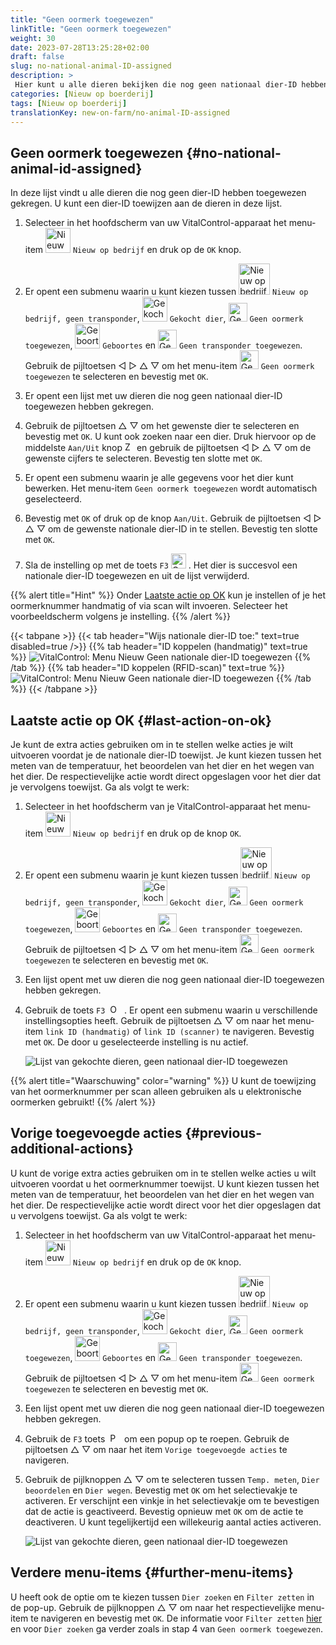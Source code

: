 ```yaml
---
title: "Geen oormerk toegewezen"
linkTitle: "Geen oormerk toegewezen"
weight: 30
date: 2023-07-28T13:25:28+02:00
draft: false
slug: no-national-animal-ID-assigned
description: >
 Hier kunt u alle dieren bekijken die nog geen nationaal dier-ID hebben toegewezen gekregen en een nationaal dier-ID toewijzen.
categories: [Nieuw op boerderij]
tags: [Nieuw op boerderij]
translationKey: new-on-farm/no-animal-ID-assigned
---
```

## Geen oormerk toegewezen {#no-national-animal-id-assigned}

In deze lijst vindt u alle dieren die nog geen dier-ID hebben toegewezen gekregen. U kunt een dier-ID toewijzen aan de dieren in deze lijst.

1. Selecteer in het hoofdscherm van uw VitalControl-apparaat het menu-item <img src="/icons/main/new-on-farm.svg" width="40" align="bottom" alt="Nieuw op bedrijf" /> `Nieuw op bedrijf` en druk op de `OK` knop.

2. Er opent een submenu waarin u kunt kiezen tussen <img src="/icons/registration/new-on-farm-no-transponder.svg" width="50" align="bottom" alt="Nieuw op bedrijf, geen transponder" /> `Nieuw op bedrijf, geen transponder`, <img src="/icons/main/new-on-farm.svg" width="40" align="bottom" alt="Gekocht dier" /> `Gekocht dier`, <img src="/icons/registration/no-eartag-number.svg" width="30" align="bottom" alt="Geen nationaal dier-ID" /> `Geen oormerk toegewezen`, <img src="/icons/main/births.svg" width="40" align="bottom" alt="Geboortes" /> `Geboortes` en <img src="/icons/registration/no-transponder.svg" width="30" align="bottom" alt="Geen transponder toegewezen" /> `Geen transponder toegewezen`. Gebruik de pijltoetsen ◁ ▷ △ ▽ om het menu-item <img src="/icons/registration/no-eartag-number.svg" width="30" align="bottom" alt="Geen nationaal dier-ID" /> `Geen oormerk toegewezen` te selecteren en bevestig met `OK`.

3. Er opent een lijst met uw dieren die nog geen nationaal dier-ID toegewezen hebben gekregen.

4. Gebruik de pijltoetsen △ ▽ om het gewenste dier te selecteren en bevestig met `OK`. U kunt ook zoeken naar een dier. Druk hiervoor op de middelste `Aan/Uit` knop <img src="/icons/footer/search.svg" width="15" align="bottom" alt="Zoeken" /> en gebruik de pijltoetsen ◁ ▷ △ ▽ om de gewenste cijfers te selecteren. Bevestig ten slotte met `OK`.

5. Er opent een submenu waarin je alle gegevens voor het dier kunt bewerken. Het menu-item `Geen oormerk toegewezen` wordt automatisch geselecteerd.

6. Bevestig met `OK` of druk op de knop `Aan/Uit`. Gebruik de pijltoetsen ◁ ▷ △ ▽ om de gewenste nationale dier-ID in te stellen. Bevestig ten slotte met `OK`.

7. Sla de instelling op met de toets `F3` <img src="/icons/footer/save.svg" width="24" align="bottom" alt="Opslaan" />&nbsp;. Het dier is succesvol een nationale dier-ID toegewezen en uit de lijst verwijderd.

{{% alert title="Hint" %}}
Onder [Laatste actie op OK](#last-action-on-ok) kun je instellen of je het oormerknummer handmatig of via scan wilt invoeren. Selecteer het voorbeeldscherm volgens je instelling.
{{% /alert %}}

{{< tabpane >}}
{{< tab header="Wijs nationale dier-ID toe:" text=true disabled=true />}}
{{% tab header="ID koppelen (handmatig)" text=true %}}
 ![VitalControl: Menu Nieuw Geen nationale dier-ID toegewezen](../images/noanimalID.png "ID koppelen (handmatig)")
{{% /tab %}}
{{% tab header="ID koppelen (RFID-scan)" text=true %}}
 ![VitalControl: Menu Nieuw Geen nationale dier-ID toegewezen](../images/noanimalID-scan.png "ID koppelen (RFID-scan)")
{{% /tab %}}
{{< /tabpane >}}    

## Laatste actie op OK {#last-action-on-ok}

Je kunt de extra acties gebruiken om in te stellen welke acties je wilt uitvoeren voordat je de nationale dier-ID toewijst. Je kunt kiezen tussen het meten van de temperatuur, het beoordelen van het dier en het wegen van het dier. De respectievelijke actie wordt direct opgeslagen voor het dier dat je vervolgens toewijst. Ga als volgt te werk:

1. Selecteer in het hoofdscherm van je VitalControl-apparaat het menu-item <img src="/icons/main/new-on-farm.svg" width="40" align="bottom" alt="Nieuw op bedrijf" /> `Nieuw op bedrijf` en druk op de knop `OK`.

2. Er opent een submenu waarin je kunt kiezen tussen <img src="/icons/registration/new-on-farm-no-transponder.svg" width="50" align="bottom" alt="Nieuw op bedrijf, geen transponder" /> `Nieuw op bedrijf, geen transponder`, <img src="/icons/main/new-on-farm.svg" width="40" align="bottom" alt="Gekocht dier" /> `Gekocht dier`, <img src="/icons/registration/no-eartag-number.svg" width="30" align="bottom" alt="Geen nationale dier-ID" /> `Geen oormerk toegewezen`, <img src="/icons/main/births.svg" width="40" align="bottom" alt="Geboortes" /> `Geboortes` en <img src="/icons/registration/no-transponder.svg" width="30" align="bottom" alt="Geen transponder toegewezen" /> `Geen transponder toegewezen`. Gebruik de pijltoetsen ◁ ▷ △ ▽ om het menu-item <img src="/icons/registration/no-eartag-number.svg" width="30" align="bottom" alt="Geen nationale dier-ID" /> `Geen oormerk toegewezen` te selecteren en bevestig met `OK`.

3. Een lijst opent met uw dieren die nog geen nationaal dier-ID toegewezen hebben gekregen.

4. Gebruik de toets `F3` &nbsp;<img src="/icons/footer/open-popup.svg" width="15" align="bottom" alt="Oproep popup" />&nbsp; . Er opent een submenu waarin u verschillende instellingsopties heeft. Gebruik de pijltoetsen △ ▽ om naar het menu-item `link ID (handmatig)` of `link ID (scanner)` te navigeren. Bevestig met `OK`. De door u geselecteerde instelling is nu actief.

    ![Lijst van gekochte dieren, geen nationaal dier-ID toegewezen](../images/link.png "Geen nationaal dier-ID toegewezen, Link")

{{% alert title="Waarschuwing" color="warning" %}}
U kunt de toewijzing van het oormerknummer per scan alleen gebruiken als u elektronische oormerken gebruikt!
{{% /alert %}}

## Vorige toegevoegde acties {#previous-additional-actions}

U kunt de vorige extra acties gebruiken om in te stellen welke acties u wilt uitvoeren voordat u het oormerknummer toewijst. U kunt kiezen tussen het meten van de temperatuur, het beoordelen van het dier en het wegen van het dier. De respectievelijke actie wordt direct voor het dier opgeslagen dat u vervolgens toewijst. Ga als volgt te werk:

1. Selecteer in het hoofdscherm van uw VitalControl-apparaat het menu-item <img src="/icons/main/new-on-farm.svg" width="40" align="bottom" alt="Nieuw op bedrijf" /> `Nieuw op bedrijf` en druk op de `OK` knop.

2. Er opent een submenu waarin u kunt kiezen tussen <img src="/icons/registration/new-on-farm-no-transponder.svg" width="50" align="bottom" alt="Nieuw op bedrijf, geen transponder" /> `Nieuw op bedrijf, geen transponder`, <img src="/icons/main/new-on-farm.svg" width="40" align="bottom" alt="Gekocht dier" /> `Gekocht dier`, <img src="/icons/registration/no-eartag-number.svg" width="30" align="bottom" alt="Geen nationaal dier-ID" /> `Geen oormerk toegewezen`, <img src="/icons/main/births.svg" width="40" align="bottom" alt="Geboortes" /> `Geboortes` en <img src="/icons/registration/no-transponder.svg" width="30" align="bottom" alt="Geen transponder toegewezen" /> `Geen transponder toegewezen`. Gebruik de pijltoetsen ◁ ▷ △ ▽ om het menu-item <img src="/icons/registration/no-eartag-number.svg" width="30" align="bottom" alt="Geen nationaal dier-ID" /> `Geen oormerk toegewezen` te selecteren en bevestig met `OK`.

3. Een lijst opent met uw dieren die nog geen nationaal dier-ID toegewezen hebben gekregen.

4. Gebruik de `F3` toets &nbsp;<img src="/icons/footer/open-popup.svg" width="15" align="bottom" alt="Popup oproepen" />&nbsp; om een popup op te roepen. Gebruik de pijltoetsen △ ▽ om naar het item `Vorige toegevoegde acties` te navigeren.

5. Gebruik de pijlknoppen △ ▽ om te selecteren tussen `Temp. meten`, `Dier beoordelen` en `Dier wegen`. Bevestig met `OK` om het selectievakje te activeren. Er verschijnt een vinkje in het selectievakje om te bevestigen dat de actie is geactiveerd. Bevestig opnieuw met `OK` om de actie te deactiveren. U kunt tegelijkertijd een willekeurig aantal acties activeren.

    ![Lijst van gekochte dieren, geen nationaal dier-ID toegewezen](../images/aidditional-actions.png "Geen nationaal dier-ID toegewezen, Link")

 ## Verdere menu-items {#further-menu-items}

U heeft ook de optie om te kiezen tussen `Dier zoeken` en `Filter zetten` in de pop-up. Gebruik de pijlknoppen △ ▽ om naar het respectievelijke menu-item te navigeren en bevestig met `OK`. De informatie voor `Filter zetten` [hier](/nl/docs/filter/) en voor `Dier zoeken` ga verder zoals in stap 4 van `Geen oormerk toegewezen`.
